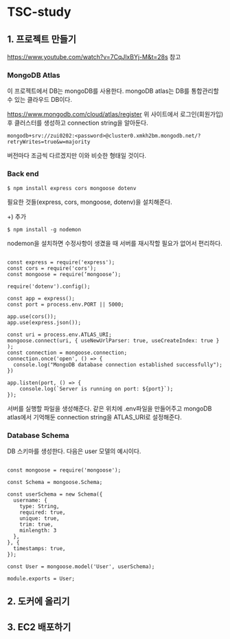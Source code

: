 # TSC-study
## 1. 프로젝트 만들기
https://www.youtube.com/watch?v=7CqJlxBYj-M&t=28s 참고

### MongoDB Atlas
이 프로젝트에서 DB는 mongoDB를 사용한다. mongoDB atlas는 DB를 통합관리할 수 있는 클라우드 DB이다.

https://www.mongodb.com/cloud/atlas/register
위 사이트에서 로그인(회원가입) 후 클러스터를 생성하고 connection string을 알아둔다.

```
mongodb+srv://zui0202:<password>@cluster0.xmkh2bm.mongodb.net/?retryWrites=true&w=majority
```
버전마다 조금씩 다르겠지만 이와 비슷한 형태일 것이다.

### Back end

```
$ npm install express cors mongoose dotenv
```
필요한 것들(express, cors, mongoose, dotenv)을 설치해준다.

+) 추가
```
$ npm install -g nodemon
```
nodemon을 설치하면 수정사항이 생겼을 때 서버를 재시작할 필요가 없어서 편리하다.

```

const express = require('express');
const cors = require('cors');
const mongoose = require(‘mongoose’);

require('dotenv').config();

const app = express();
const port = process.env.PORT || 5000;

app.use(cors());
app.use(express.json());

const uri = process.env.ATLAS_URI;
mongoose.connect(uri, { useNewUrlParser: true, useCreateIndex: true }
);
const connection = mongoose.connection;
connection.once('open', () => {
  console.log("MongoDB database connection established successfully");
})

app.listen(port, () => {
    console.log(`Server is running on port: ${port}`);
});
```
서버를 실행할 파일을 생성해준다. 같은 위치에 .env파일을 만들어주고 mongoDB atlas에서 기억해둔 connection string을 ATLAS_URI로 설정해준다.

### Database Schema

DB 스키마를 생성한다.
다음은 user 모델의 예시이다.

```

const mongoose = require('mongoose');

const Schema = mongoose.Schema;

const userSchema = new Schema({
  username: {
    type: String,
    required: true,
    unique: true,
    trim: true,
    minlength: 3
  },
}, {
  timestamps: true,
});

const User = mongoose.model('User', userSchema);

module.exports = User;
```

## 2. 도커에 올리기


## 3. EC2 배포하기


